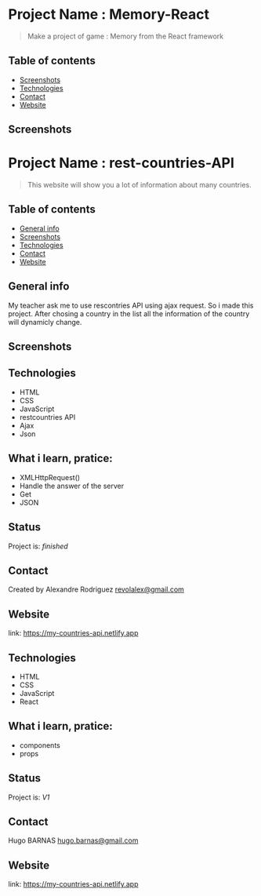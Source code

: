  
# Project Name : Memory-React
> Make a project of game : Memory from the React framework

## Table of contents
* [Screenshots](#screenshots)
* [Technologies](#technologies)
* [Contact](#contact)
* [Website](#website)


## Screenshots
# Project Name : rest-countries-API
> This website will show you a lot of information about many countries.

## Table of contents
* [General info](#general-info)
* [Screenshots](#screenshots)
* [Technologies](#technologies)
* [Contact](#contact)
* [Website](#website)

## General info
My teacher ask me to use rescontries API using ajax request.
So i made this project.
After chosing a country in the list all the information of the country will dynamicly change.

## Screenshots



## Technologies
* HTML
* CSS
* JavaScript
* restcountries API
* Ajax
* Json



## What i learn, pratice: 
<ul>
 <li>XMLHttpRequest()
 <li>Handle the answer of the server
 <li>Get
 <li>JSON
</ul>
 
 
## Status
Project is:  _finished_


## Contact
Created by Alexandre Rodriguez
revolalex@gmail.com


## Website
link: https://my-countries-api.netlify.app



## Technologies
* HTML
* CSS
* JavaScript
* React


## What i learn, pratice: 
<ul>
 <li>components
 <li>props
</ul>
 
 
## Status
Project is:  _V1_


## Contact
Hugo BARNAS
hugo.barnas@gmail.com


## Website
link: https://my-countries-api.netlify.app
